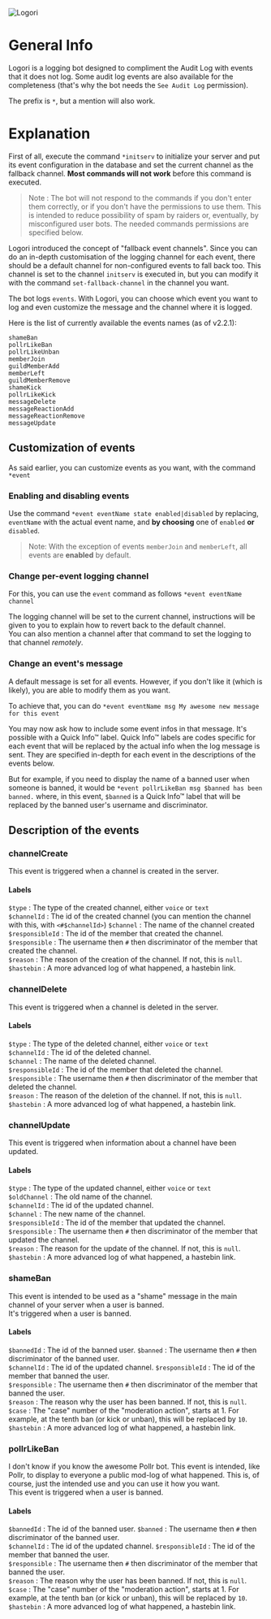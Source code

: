 ![Logori](https://cdn.discordapp.com/avatars/463829271933354006/6603c43051332030991f386fb484bbba.png?size=256)

# General Info

Logori is a logging bot designed to compliment the Audit Log with events that it does not log. Some audit log events are also available for the completeness (that's why the bot needs the `See Audit Log` permission).  

The prefix is `*`, but a mention will also work.

# Explanation

First of all, execute the command `*initserv` to initialize your server and put its event configuration in the database and set the current channel as the fallback channel. **Most commands will not work** before this command is executed.

>Note : The bot will not respond to the commands if you don't enter them correctly, or if you don't have the permissions to use them. This is intended to reduce possibility of spam by raiders or, eventually, by misconfigured user bots. The needed commands permissions are specified below.

Logori introduced the concept of "fallback event channels". Since you can do an in-depth customisation of the logging channel for each event, there should be a default channel for non-configured events to fall back too. This channel is set to the channel `initserv` is executed in, but you can modify it with the command `set-fallback-channel` in the channel you want.

The bot logs `events`. With Logori, you can choose which event you want to log and even customize the message and the channel where it is logged.  

Here is the list of currently available the events names (as of v2.2.1):

```
shameBan
pollrLikeBan
pollrLikeUnban
memberJoin
guildMemberAdd
memberLeft
guildMemberRemove
shameKick
pollrLikeKick
messageDelete
messageReactionAdd
messageReactionRemove
messageUpdate
```

## Customization of events

As said earlier, you can customize events as you want, with the command `*event`

### Enabling and disabling events

Use the command `*event eventName state enabled|disabled` by replacing, `eventName` with the actual event name, and **by choosing** one of `enabled` **or** `disabled`.

> Note: With the exception of events `memberJoin` and `memberLeft`, all events are **enabled** by default.

### Change per-event logging channel

For this, you can use the `event` command as follows `*event eventName channel`  

The logging channel will be set to the current channel, instructions will be given to you to explain how to revert back to the default channel.  
You can also mention a channel after that command to set the logging to that channel *remotely*.

### Change an event's message

A default message is set for all events. However, if you don't like it (which is likely), you are able to modify them as you want.  

To achieve that, you can do `*event eventName msg My awesome new message for this event`  

You may now ask how to include some event infos in that message. It's possible with a Quick Info™ label. Quick Info™ labels are codes specific for each event that will be replaced by the actual info when the log message is sent. They are specified in-depth for each event in the descriptions of the events below.  

But for example, if you need to display the name of a banned user when someone is banned, it would be `*event pollrLikeBan msg $banned has been banned.` where, in this event, `$banned` is a Quick Info™ label that will be replaced by the banned user's username and discriminator.

## Description of the events

### channelCreate

This event is triggered when a channel is created in the server.  

#### Labels

`$type` : The type of the created channel, either `voice` or `text`  
`$channelId` : The id of the created channel (you can mention the channel with this, with `<#$channelId>`)
`$channel` : The name of the channel created  
`$responsibleId` : The id of the member that created the channel.  
`$responsible` : The username then `#` then discriminator of the member that created the channel.  
`$reason` : The reason of the creation of the channel. If not, this is `null`.  
`$hastebin` : A more advanced log of what happened, a hastebin link.  

### channelDelete

This event is triggered when a channel is deleted in the server.  

#### Labels

`$type` : The type of the deleted channel, either `voice` or `text`  
`$channelId` : The id of the deleted channel.  
`$channel` : The name of the deleted channel.  
`$responsibleId` : The id of the member that deleted the channel.  
`$responsible` : The username then `#` then discriminator of the member that deleted the channel.  
`$reason` : The reason of the deletion of the channel. If not, this is `null`.  
`$hastebin` : A more advanced log of what happened, a hastebin link.  

### channelUpdate

This event is triggered when information about a channel have been updated.  

#### Labels

`$type` : The type of the updated channel, either `voice` or `text`  
`$oldChannel` : The old name of the channel.  
`$channelId` : The id of the updated channel.  
`$channel` : The new name of the channel.  
`$responsibleId` : The id of the member that updated the channel.  
`$responsible` : The username then `#` then discriminator of the member that updated the channel.  
`$reason` : The reason for the update of the channel. If not, this is `null`.  
`$hastebin` : A more advanced log of what happened, a hastebin link.  

### shameBan

This event is intended to be used as a "shame" message in the main channel of your server when a user is banned.  
It's triggered when a user is banned.  

#### Labels

`$bannedId` : The id of the banned user.
`$banned` : The username then `#` then discriminator of the banned user.  
`$channelId` : The id of the updated channel.
`$responsibleId` : The id of the member that banned the user.  
`$responsible` : The username then `#` then discriminator of the member that banned the user.  
`$reason` : The reason why the user has been banned. If not, this is `null`.  
`$case` : The "case" number of the "moderation action", starts at 1. For example, at the tenth ban (or kick or unban), this will be replaced by `10`.  
`$hastebin` : A more advanced log of what happened, a hastebin link.  

### pollrLikeBan

I don't know if you know the awesome Pollr bot. This event is intended, like Pollr, to display to everyone a public mod-log of what happened. This is, of course, just the intended use and you can use it how you want.  
This event is triggered when a user is banned.  

#### Labels

`$bannedId` : The id of the banned user.
`$banned` : The username then `#` then discriminator of the banned user.  
`$channelId` : The id of the updated channel.
`$responsibleId` : The id of the member that banned the user.  
`$responsible` : The username then `#` then discriminator of the member that banned the user.  
`$reason` : The reason why the user has been banned. If not, this is `null`.  
`$case` : The "case" number of the "moderation action", starts at 1. For example, at the tenth ban (or kick or unban), this will be replaced by `10`.  
`$hastebin` : A more advanced log of what happened, a hastebin link.  